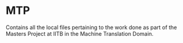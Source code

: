 # MTP

Contains all the local files pertaining to the work done as part of the Masters Project at IITB in the Machine Translation Domain.
